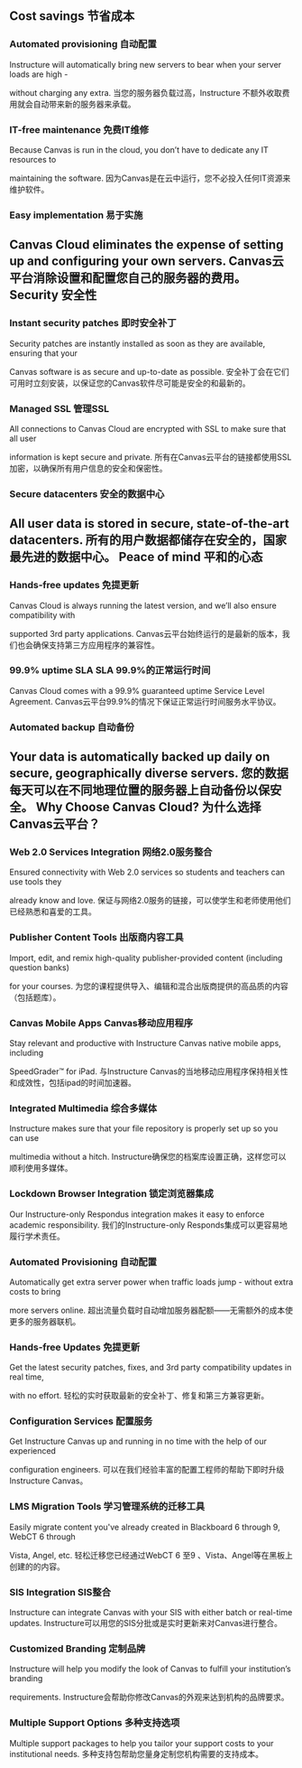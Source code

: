 Cost savings   节省成本
-------------

### Automated provisioning   自动配置

Instructure will automatically bring new servers to bear when your server loads are high - 

without charging any extra.
    当您的服务器负载过高，Instructure 不额外收取费用就会自动带来新的服务器来承载。
### IT-free maintenance  免费IT维修

Because Canvas is run in the cloud, you don’t have to dedicate any IT resources to 

maintaining the software.
    因为Canvas是在云中运行，您不必投入任何IT资源来维护软件。
### Easy implementation  易于实施

Canvas Cloud eliminates the expense of setting up and configuring your own servers.
    Canvas云平台消除设置和配置您自己的服务器的费用。
Security 安全性
--------

### Instant security patches  即时安全补丁

Security patches are instantly installed as soon as they are available, ensuring that your 

Canvas software is as secure and up-to-date as possible.
    安全补丁会在它们可用时立刻安装，以保证您的Canvas软件尽可能是安全的和最新的。
### Managed SSL  管理SSL

All connections to Canvas Cloud are encrypted with SSL to make sure that all user 

information is kept secure and private.
    所有在Canvas云平台的链接都使用SSL加密，以确保所有用户信息的安全和保密性。
### Secure datacenters  安全的数据中心

All user data is stored in secure, state-of-the-art datacenters.
    所有的用户数据都储存在安全的，国家最先进的数据中心。
Peace of mind  平和的心态
-------------

### Hands-free updates   免提更新

Canvas Cloud is always running the latest version, and we’ll also ensure compatibility with 

supported 3rd party applications.
    Canvas云平台始终运行的是最新的版本，我们也会确保支持第三方应用程序的兼容性。
### 99.9% uptime SLA   SLA 99.9%的正常运行时间

Canvas Cloud comes with a 99.9% guaranteed uptime Service Level Agreement.
    Canvas云平台99.9%的情况下保证正常运行时间服务水平协议。
### Automated backup  自动备份

Your data is automatically backed up daily on secure, geographically diverse servers.
    您的数据每天可以在不同地理位置的服务器上自动备份以保安全。
Why Choose Canvas Cloud?   为什么选择Canvas云平台？
------------------------

### Web 2.0 Services Integration   网络2.0服务整合

Ensured connectivity with Web 2.0 services so students and teachers can use tools they 

already know and love.
    保证与网络2.0服务的链接，可以使学生和老师使用他们已经熟悉和喜爱的工具。
### Publisher Content Tools   出版商内容工具

Import, edit, and remix high-quality publisher-provided content (including question banks) 

for your courses.
    为您的课程提供导入、编辑和混合出版商提供的高品质的内容（包括题库）。
### Canvas Mobile Apps   Canvas移动应用程序

Stay relevant and productive with Instructure Canvas native mobile apps, including 

SpeedGrader™ for iPad.
     与Instructure Canvas的当地移动应用程序保持相关性和成效性，包括ipad的时间加速器。
### Integrated Multimedia   综合多媒体

Instructure makes sure that your file repository is properly set up so you can use 

multimedia without a hitch.
     Instructure确保您的档案库设置正确，这样您可以顺利使用多媒体。
### Lockdown Browser Integration    锁定浏览器集成

Our Instructure-only Respondus integration makes it easy to enforce academic responsibility.
     我们的Instructure-only Responds集成可以更容易地履行学术责任。
### Automated Provisioning    自动配置

Automatically get extra server power when traffic loads jump - without extra costs to bring 

more servers online.
     超出流量负载时自动增加服务器配额——无需额外的成本使更多的服务器联机。
### Hands-free Updates   免提更新

Get the latest security patches, fixes, and 3rd party compatibility updates in real time, 

with no effort.
     轻松的实时获取最新的安全补丁、修复和第三方兼容更新。
### Configuration Services    配置服务

Get Instructure Canvas up and running in no time with the help of our experienced 

configuration engineers.
     可以在我们经验丰富的配置工程师的帮助下即时升级Instructure Canvas。
### LMS Migration Tools   学习管理系统的迁移工具

Easily migrate content you've already created in Blackboard 6 through 9, WebCT 6 through 

Vista, Angel, etc.
     轻松迁移您已经通过WebCT 6 至9 、Vista、Angel等在黑板上创建的的内容。
### SIS Integration   SIS整合

Instructure can integrate Canvas with your SIS with either batch or real-time updates.
     Instructure可以用您的SIS分批或是实时更新来对Canvas进行整合。
### Customized Branding   定制品牌

Instructure will help you modify the look of Canvas to fulfill your institution’s branding 

requirements.
     Instructure会帮助你修改Canvas的外观来达到机构的品牌要求。
### Multiple Support Options   多种支持选项

Multiple support packages to help you tailor your support costs to your institutional needs.
     多种支持包帮助您量身定制您机构需要的支持成本。


